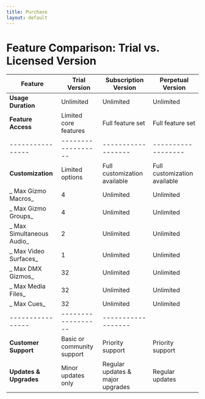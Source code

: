 ```yaml
---
title: Purchase
layout: default
---
```


<script async src="https://js.stripe.com/v3/pricing-table.js"></script>
<stripe-pricing-table pricing-table-id="prctbl_1QsIDnGOFLTmIJpusHWYBEZz"
publishable-key="pk_live_51QrsylGOFLTmIJpudO4VBYgvoW3bZS0DBJw47t52wQGY6TU96s6hkPaKFjahkqG9zJeXcJ4IGWo8FmPAHlnxmtZq00p9VyIJBE">
</stripe-pricing-table>

# Feature Comparison: Trial vs. Licensed Version

| Feature         | Trial Version     | Subscription Version  | Perpetual Version  |
|----------------|------------------|------------------|------------------|
| **Usage Duration** | Unlimited | Unlimited | Unlimited |
| **Feature Access** | Limited core features | Full feature set | Full feature set |
|----------------|------------------|------------------|------------------|
| **Customization** | Limited options | Full customization available | Full customization available |
| _  Max Gizmo Macros_ | 4 | Unlimited | Unlimited |
| _  Max Gizmo Groups_ | 4 | Unlimited | Unlimited |
| _  Max Simultaneous Audio_ | 2 | Unlimited | Unlimited |
| _  Max Video Surfaces_ | 1 | Unlimited | Unlimited |
| _  Max DMX Gizmos_ | 32 | Unlimited | Unlimited |
| _  Max Media Files_ | 32 | Unlimited | Unlimited |
| _  Max Cues_ | 32 | Unlimited | Unlimited |
|----------------|------------------|------------------|
| **Customer Support** | Basic or community support | Priority support | Priority support |
| **Updates & Upgrades** | Minor updates only | Regular updates & major upgrades | Regular updates |

